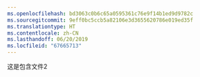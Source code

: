 ```yaml
---
ms.openlocfilehash: bd3063c0b6c65a0595361c76e9f14b1ed9d9782c
ms.sourcegitcommit: 9eff0bc5ccb5a82106e3d3655620786e019ed35f
ms.translationtype: HT
ms.contentlocale: zh-CN
ms.lasthandoff: 06/20/2019
ms.locfileid: "67665713"
---
```

这是包含文件2
